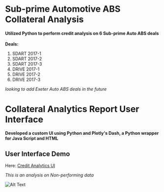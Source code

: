 # Sub-prime Automotive ABS Collateral Analysis
#### Utilized Python to perform credit analysis on 6 Sub-prime Auto ABS deals
**Deals:** 
1. SDART 2017-1
2. SDART 2017-2
3. SDART 2017-3
4. DRIVE 2017-1
5. DRIVE 2017-2
6. DRIVE 2017-3

*looking to add Exeter Auto ABS deals in the future*

# Collateral Analytics Report User Interface 
#### Developed a custom UI using Python and Plotly's Dash, a Python wrapper for Java Script and HTML

## User Interface Demo

Here: [Credit Analytics UI](https://drive.google.com/open?id=1ne4Oeo2v2sQ_5SbQPk_yN02hKrq3TV_f "Google Drive Video")

*This is an analysis on Non-performing data*

![Alt Text](https://github.com/Amcdonne95/Dash_Front_End/blob/master/Dashboard_2.0/Dash%20Gifs/Filter_Tables.gif)
